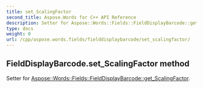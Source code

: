 ```yaml
---
title: set_ScalingFactor
second_title: Aspose.Words for C++ API Reference
description: Setter for Aspose::Words::Fields::FieldDisplayBarcode::get_ScalingFactor. 
type: docs
weight: 0
url: /cpp/aspose.words.fields/fielddisplaybarcode/set_scalingfactor/
---
```

## FieldDisplayBarcode.set_ScalingFactor method


Setter for [Aspose::Words::Fields::FieldDisplayBarcode::get_ScalingFactor](./get_scalingfactor/).

